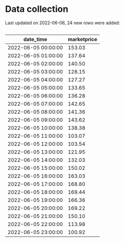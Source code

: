 Data collection
================

Last updated on 2022-06-06, 24 new rows were added:

<div id="kfuqwylmvf" style="overflow-x:auto;overflow-y:auto;width:auto;height:auto;">
<style>html {
  font-family: -apple-system, BlinkMacSystemFont, 'Segoe UI', Roboto, Oxygen, Ubuntu, Cantarell, 'Helvetica Neue', 'Fira Sans', 'Droid Sans', Arial, sans-serif;
}

#kfuqwylmvf .gt_table {
  display: table;
  border-collapse: collapse;
  margin-left: auto;
  margin-right: auto;
  color: #333333;
  font-size: 16px;
  font-weight: normal;
  font-style: normal;
  background-color: #FFFFFF;
  width: auto;
  border-top-style: solid;
  border-top-width: 2px;
  border-top-color: #A8A8A8;
  border-right-style: none;
  border-right-width: 2px;
  border-right-color: #D3D3D3;
  border-bottom-style: solid;
  border-bottom-width: 2px;
  border-bottom-color: #A8A8A8;
  border-left-style: none;
  border-left-width: 2px;
  border-left-color: #D3D3D3;
}

#kfuqwylmvf .gt_heading {
  background-color: #FFFFFF;
  text-align: center;
  border-bottom-color: #FFFFFF;
  border-left-style: none;
  border-left-width: 1px;
  border-left-color: #D3D3D3;
  border-right-style: none;
  border-right-width: 1px;
  border-right-color: #D3D3D3;
}

#kfuqwylmvf .gt_title {
  color: #333333;
  font-size: 125%;
  font-weight: initial;
  padding-top: 4px;
  padding-bottom: 4px;
  padding-left: 5px;
  padding-right: 5px;
  border-bottom-color: #FFFFFF;
  border-bottom-width: 0;
}

#kfuqwylmvf .gt_subtitle {
  color: #333333;
  font-size: 85%;
  font-weight: initial;
  padding-top: 0;
  padding-bottom: 6px;
  padding-left: 5px;
  padding-right: 5px;
  border-top-color: #FFFFFF;
  border-top-width: 0;
}

#kfuqwylmvf .gt_bottom_border {
  border-bottom-style: solid;
  border-bottom-width: 2px;
  border-bottom-color: #D3D3D3;
}

#kfuqwylmvf .gt_col_headings {
  border-top-style: solid;
  border-top-width: 2px;
  border-top-color: #D3D3D3;
  border-bottom-style: solid;
  border-bottom-width: 2px;
  border-bottom-color: #D3D3D3;
  border-left-style: none;
  border-left-width: 1px;
  border-left-color: #D3D3D3;
  border-right-style: none;
  border-right-width: 1px;
  border-right-color: #D3D3D3;
}

#kfuqwylmvf .gt_col_heading {
  color: #333333;
  background-color: #FFFFFF;
  font-size: 100%;
  font-weight: normal;
  text-transform: inherit;
  border-left-style: none;
  border-left-width: 1px;
  border-left-color: #D3D3D3;
  border-right-style: none;
  border-right-width: 1px;
  border-right-color: #D3D3D3;
  vertical-align: bottom;
  padding-top: 5px;
  padding-bottom: 6px;
  padding-left: 5px;
  padding-right: 5px;
  overflow-x: hidden;
}

#kfuqwylmvf .gt_column_spanner_outer {
  color: #333333;
  background-color: #FFFFFF;
  font-size: 100%;
  font-weight: normal;
  text-transform: inherit;
  padding-top: 0;
  padding-bottom: 0;
  padding-left: 4px;
  padding-right: 4px;
}

#kfuqwylmvf .gt_column_spanner_outer:first-child {
  padding-left: 0;
}

#kfuqwylmvf .gt_column_spanner_outer:last-child {
  padding-right: 0;
}

#kfuqwylmvf .gt_column_spanner {
  border-bottom-style: solid;
  border-bottom-width: 2px;
  border-bottom-color: #D3D3D3;
  vertical-align: bottom;
  padding-top: 5px;
  padding-bottom: 5px;
  overflow-x: hidden;
  display: inline-block;
  width: 100%;
}

#kfuqwylmvf .gt_group_heading {
  padding-top: 8px;
  padding-bottom: 8px;
  padding-left: 5px;
  padding-right: 5px;
  color: #333333;
  background-color: #FFFFFF;
  font-size: 100%;
  font-weight: initial;
  text-transform: inherit;
  border-top-style: solid;
  border-top-width: 2px;
  border-top-color: #D3D3D3;
  border-bottom-style: solid;
  border-bottom-width: 2px;
  border-bottom-color: #D3D3D3;
  border-left-style: none;
  border-left-width: 1px;
  border-left-color: #D3D3D3;
  border-right-style: none;
  border-right-width: 1px;
  border-right-color: #D3D3D3;
  vertical-align: middle;
}

#kfuqwylmvf .gt_empty_group_heading {
  padding: 0.5px;
  color: #333333;
  background-color: #FFFFFF;
  font-size: 100%;
  font-weight: initial;
  border-top-style: solid;
  border-top-width: 2px;
  border-top-color: #D3D3D3;
  border-bottom-style: solid;
  border-bottom-width: 2px;
  border-bottom-color: #D3D3D3;
  vertical-align: middle;
}

#kfuqwylmvf .gt_from_md > :first-child {
  margin-top: 0;
}

#kfuqwylmvf .gt_from_md > :last-child {
  margin-bottom: 0;
}

#kfuqwylmvf .gt_row {
  padding-top: 8px;
  padding-bottom: 8px;
  padding-left: 5px;
  padding-right: 5px;
  margin: 10px;
  border-top-style: solid;
  border-top-width: 1px;
  border-top-color: #D3D3D3;
  border-left-style: none;
  border-left-width: 1px;
  border-left-color: #D3D3D3;
  border-right-style: none;
  border-right-width: 1px;
  border-right-color: #D3D3D3;
  vertical-align: middle;
  overflow-x: hidden;
}

#kfuqwylmvf .gt_stub {
  color: #333333;
  background-color: #FFFFFF;
  font-size: 100%;
  font-weight: initial;
  text-transform: inherit;
  border-right-style: solid;
  border-right-width: 2px;
  border-right-color: #D3D3D3;
  padding-left: 5px;
  padding-right: 5px;
}

#kfuqwylmvf .gt_stub_row_group {
  color: #333333;
  background-color: #FFFFFF;
  font-size: 100%;
  font-weight: initial;
  text-transform: inherit;
  border-right-style: solid;
  border-right-width: 2px;
  border-right-color: #D3D3D3;
  padding-left: 5px;
  padding-right: 5px;
  vertical-align: top;
}

#kfuqwylmvf .gt_row_group_first td {
  border-top-width: 2px;
}

#kfuqwylmvf .gt_summary_row {
  color: #333333;
  background-color: #FFFFFF;
  text-transform: inherit;
  padding-top: 8px;
  padding-bottom: 8px;
  padding-left: 5px;
  padding-right: 5px;
}

#kfuqwylmvf .gt_first_summary_row {
  border-top-style: solid;
  border-top-color: #D3D3D3;
}

#kfuqwylmvf .gt_first_summary_row.thick {
  border-top-width: 2px;
}

#kfuqwylmvf .gt_last_summary_row {
  padding-top: 8px;
  padding-bottom: 8px;
  padding-left: 5px;
  padding-right: 5px;
  border-bottom-style: solid;
  border-bottom-width: 2px;
  border-bottom-color: #D3D3D3;
}

#kfuqwylmvf .gt_grand_summary_row {
  color: #333333;
  background-color: #FFFFFF;
  text-transform: inherit;
  padding-top: 8px;
  padding-bottom: 8px;
  padding-left: 5px;
  padding-right: 5px;
}

#kfuqwylmvf .gt_first_grand_summary_row {
  padding-top: 8px;
  padding-bottom: 8px;
  padding-left: 5px;
  padding-right: 5px;
  border-top-style: double;
  border-top-width: 6px;
  border-top-color: #D3D3D3;
}

#kfuqwylmvf .gt_striped {
  background-color: rgba(128, 128, 128, 0.05);
}

#kfuqwylmvf .gt_table_body {
  border-top-style: solid;
  border-top-width: 2px;
  border-top-color: #D3D3D3;
  border-bottom-style: solid;
  border-bottom-width: 2px;
  border-bottom-color: #D3D3D3;
}

#kfuqwylmvf .gt_footnotes {
  color: #333333;
  background-color: #FFFFFF;
  border-bottom-style: none;
  border-bottom-width: 2px;
  border-bottom-color: #D3D3D3;
  border-left-style: none;
  border-left-width: 2px;
  border-left-color: #D3D3D3;
  border-right-style: none;
  border-right-width: 2px;
  border-right-color: #D3D3D3;
}

#kfuqwylmvf .gt_footnote {
  margin: 0px;
  font-size: 90%;
  padding-left: 4px;
  padding-right: 4px;
  padding-left: 5px;
  padding-right: 5px;
}

#kfuqwylmvf .gt_sourcenotes {
  color: #333333;
  background-color: #FFFFFF;
  border-bottom-style: none;
  border-bottom-width: 2px;
  border-bottom-color: #D3D3D3;
  border-left-style: none;
  border-left-width: 2px;
  border-left-color: #D3D3D3;
  border-right-style: none;
  border-right-width: 2px;
  border-right-color: #D3D3D3;
}

#kfuqwylmvf .gt_sourcenote {
  font-size: 90%;
  padding-top: 4px;
  padding-bottom: 4px;
  padding-left: 5px;
  padding-right: 5px;
}

#kfuqwylmvf .gt_left {
  text-align: left;
}

#kfuqwylmvf .gt_center {
  text-align: center;
}

#kfuqwylmvf .gt_right {
  text-align: right;
  font-variant-numeric: tabular-nums;
}

#kfuqwylmvf .gt_font_normal {
  font-weight: normal;
}

#kfuqwylmvf .gt_font_bold {
  font-weight: bold;
}

#kfuqwylmvf .gt_font_italic {
  font-style: italic;
}

#kfuqwylmvf .gt_super {
  font-size: 65%;
}

#kfuqwylmvf .gt_two_val_uncert {
  display: inline-block;
  line-height: 1em;
  text-align: right;
  font-size: 60%;
  vertical-align: -0.25em;
  margin-left: 0.1em;
}

#kfuqwylmvf .gt_footnote_marks {
  font-style: italic;
  font-weight: normal;
  font-size: 75%;
  vertical-align: 0.4em;
}

#kfuqwylmvf .gt_asterisk {
  font-size: 100%;
  vertical-align: 0;
}

#kfuqwylmvf .gt_slash_mark {
  font-size: 0.7em;
  line-height: 0.7em;
  vertical-align: 0.15em;
}

#kfuqwylmvf .gt_fraction_numerator {
  font-size: 0.6em;
  line-height: 0.6em;
  vertical-align: 0.45em;
}

#kfuqwylmvf .gt_fraction_denominator {
  font-size: 0.6em;
  line-height: 0.6em;
  vertical-align: -0.05em;
}
</style>
<table class="gt_table">
  
  <thead class="gt_col_headings">
    <tr>
      <th class="gt_col_heading gt_columns_bottom_border gt_left" rowspan="1" colspan="1">date_time</th>
      <th class="gt_col_heading gt_columns_bottom_border gt_right" rowspan="1" colspan="1">marketprice</th>
    </tr>
  </thead>
  <tbody class="gt_table_body">
    <tr><td class="gt_row gt_left">2022-06-05 00:00:00</td>
<td class="gt_row gt_right">153.03</td></tr>
    <tr><td class="gt_row gt_left">2022-06-05 01:00:00</td>
<td class="gt_row gt_right">137.64</td></tr>
    <tr><td class="gt_row gt_left">2022-06-05 02:00:00</td>
<td class="gt_row gt_right">140.50</td></tr>
    <tr><td class="gt_row gt_left">2022-06-05 03:00:00</td>
<td class="gt_row gt_right">128.15</td></tr>
    <tr><td class="gt_row gt_left">2022-06-05 04:00:00</td>
<td class="gt_row gt_right">127.27</td></tr>
    <tr><td class="gt_row gt_left">2022-06-05 05:00:00</td>
<td class="gt_row gt_right">133.65</td></tr>
    <tr><td class="gt_row gt_left">2022-06-05 06:00:00</td>
<td class="gt_row gt_right">136.28</td></tr>
    <tr><td class="gt_row gt_left">2022-06-05 07:00:00</td>
<td class="gt_row gt_right">142.65</td></tr>
    <tr><td class="gt_row gt_left">2022-06-05 08:00:00</td>
<td class="gt_row gt_right">141.36</td></tr>
    <tr><td class="gt_row gt_left">2022-06-05 09:00:00</td>
<td class="gt_row gt_right">143.62</td></tr>
    <tr><td class="gt_row gt_left">2022-06-05 10:00:00</td>
<td class="gt_row gt_right">138.38</td></tr>
    <tr><td class="gt_row gt_left">2022-06-05 11:00:00</td>
<td class="gt_row gt_right">103.07</td></tr>
    <tr><td class="gt_row gt_left">2022-06-05 12:00:00</td>
<td class="gt_row gt_right">103.54</td></tr>
    <tr><td class="gt_row gt_left">2022-06-05 13:00:00</td>
<td class="gt_row gt_right">121.95</td></tr>
    <tr><td class="gt_row gt_left">2022-06-05 14:00:00</td>
<td class="gt_row gt_right">132.03</td></tr>
    <tr><td class="gt_row gt_left">2022-06-05 15:00:00</td>
<td class="gt_row gt_right">150.02</td></tr>
    <tr><td class="gt_row gt_left">2022-06-05 16:00:00</td>
<td class="gt_row gt_right">163.03</td></tr>
    <tr><td class="gt_row gt_left">2022-06-05 17:00:00</td>
<td class="gt_row gt_right">168.80</td></tr>
    <tr><td class="gt_row gt_left">2022-06-05 18:00:00</td>
<td class="gt_row gt_right">169.44</td></tr>
    <tr><td class="gt_row gt_left">2022-06-05 19:00:00</td>
<td class="gt_row gt_right">166.36</td></tr>
    <tr><td class="gt_row gt_left">2022-06-05 20:00:00</td>
<td class="gt_row gt_right">169.22</td></tr>
    <tr><td class="gt_row gt_left">2022-06-05 21:00:00</td>
<td class="gt_row gt_right">150.10</td></tr>
    <tr><td class="gt_row gt_left">2022-06-05 22:00:00</td>
<td class="gt_row gt_right">113.98</td></tr>
    <tr><td class="gt_row gt_left">2022-06-05 23:00:00</td>
<td class="gt_row gt_right">100.92</td></tr>
  </tbody>
  
  
</table>
</div>
